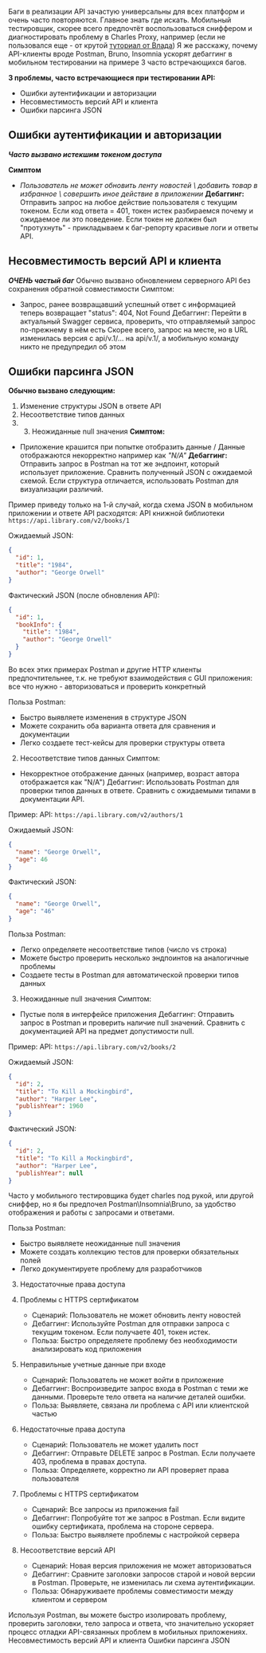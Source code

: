 Баги в реализации API зачастую универсальны для всех платформ и очень часто повторяются.
Главное знать где искать.
Мобильный тестировщик, скорее всего предпочтёт воспользоваться сниффером и диагностировать проблему в Charles Proxy, например (если не пользовался еще - от крутой [туториал от Влада](https://t.me/QAMobileApps/292))
Я же расскажу, почему API-клиенты вроде Postman, Bruno, Insomnia ускорят дебаггинг в мобильном тестировании на примере 3 часто встречающихся багов.

**3 проблемы, часто встречающиеся при тестировании API:**
- Ошибки аутентификации и авторизации
- Несовместимость версий API и клиента 
- Ошибки парсинга JSON

## Ошибки аутентификации и авторизации

***Часто вызвано истекшим токеном доступа***

**Симптом**
- *Пользователь не может обновить ленту новостей \ добавить товар в избранное \ совершить иное действие в приложении*
**Дебаггинг:**
	Отправить запрос на любое действие пользователя с текущим токеном.
	Если код ответа = 401, токен истек
	разбираемся почему и ожидаемое ли это поведение.
	Если токен не должен был "протухнуть" - прикладываем к баг-репорту красивые логи и ответы API.
	
## Несовместимость версий API и клиента

***ОЧЕНЬ частый баг***
Обычно вызвано обновлением серверного API без сохранения обратной совместимости
Симптом:
- Запрос, ранее возвращавший успешный ответ с информацией теперь возвращает "status": 404, Not Found
Дебаггинг:
	Перейти в актуальный Swagger сервиса, проверить, что отправляемый запрос по-прежнему в нём есть
	Скорее всего, запрос на месте, но в URL изменилась версия с api/v.1/... на api/v.1/, а мобильную команду никто не предупредил об этом
## Ошибки парсинга JSON

**Обычно вызвано следующим:**
1. Изменение структуры JSON в ответе API
2. Несоответствие типов данных
3. 3. Неожиданные null значения
**Симптом:**
- Приложение крашится при попытке отобразить данные / Данные отображаются некорректно например как *"N/A"*
**Дебаггинг:**
  Отправить запрос в Postman на тот же эндпоинт, который использует приложение.
  Сравнить полученный JSON с ожидаемой схемой.
  Если структура отличается, использовать Postman для визуализации различий.

Пример приведу только на 1-й случай, когда схема JSON в мобильном приложении и ответе API расходятся:
API книжной библиотеки `https://api.library.com/v2/books/1`

Ожидаемый JSON:
```json
{
  "id": 1,
  "title": "1984",
  "author": "George Orwell"
}
```

Фактический JSON (после обновления API):
```json
{
  "id": 1,
  "bookInfo": {
    "title": "1984",
    "author": "George Orwell"
  }
}
```

Во всех этих примерах Postman и другие HTTP клиенты предпочтительнее, т.к. не требуют взаимодействия с GUI приложения: все что нужно - авторизоваться и проверить конкретный

Польза Postman:
- Быстро выявляете изменения в структуре JSON
- Можете сохранить оба варианта ответа для сравнения и документации
- Легко создаете тест-кейсы для проверки структуры ответа

2. Несоответствие типов данных
Симптом:
- Некорректное отображение данных (например, возраст автора отображается как "N/A")
Дебаггинг:
  Использовать Postman для проверки типов данных в ответе.
  Сравнить с ожидаемыми типами в документации API.

Пример:
API: `https://api.library.com/v2/authors/1`

Ожидаемый JSON:
```json
{
  "name": "George Orwell",
  "age": 46
}
```

Фактический JSON:
```json
{
  "name": "George Orwell",
  "age": "46"
}
```

Польза Postman:
- Легко определяете несоответствие типов (число vs строка)
- Можете быстро проверить несколько эндпоинтов на аналогичные проблемы
- Создаете тесты в Postman для автоматической проверки типов данных

3. Неожиданные null значения
Симптом:
- Пустые поля в интерфейсе приложения
Дебаггинг:
  Отправить запрос в Postman и проверить наличие null значений.
  Сравнить с документацией API на предмет допустимости null.

Пример:
API: `https://api.library.com/v2/books/2`

Ожидаемый JSON:
```json
{
  "id": 2,
  "title": "To Kill a Mockingbird",
  "author": "Harper Lee",
  "publishYear": 1960
}
```

Фактический JSON:
```json
{
  "id": 2,
  "title": "To Kill a Mockingbird",
  "author": "Harper Lee",
  "publishYear": null
}
```

Часто у мобильного тестировщика будет charles под рукой, или другой сниффер, но я бы предпочел Postman\Insomnia\Bruno, за удобство отображения и работы с запросами и ответами.

Польза Postman:
- Быстро выявляете неожиданные null значения
- Можете создать коллекцию тестов для проверки обязательных полей
- Легко документируете проблему для разработчиков

3. Недостаточные права доступа
4. Проблемы с HTTPS сертификатом
   - Сценарий: Пользователь не может обновить ленту новостей
   - Дебаггинг: Используйте Postman для отправки запроса с текущим токеном. Если получаете 401, токен истек.
   - Польза: Быстро определяете проблему без необходимости анализировать код приложения

5. Неправильные учетные данные при входе
   - Сценарий: Пользователь не может войти в приложение
   - Дебаггинг: Воспроизведите запрос входа в Postman с теми же данными. Проверьте тело ответа на наличие деталей ошибки.
   - Польза: Выявляете, связана ли проблема с API или клиентской частью

6. Недостаточные права доступа
   - Сценарий: Пользователь не может удалить пост
   - Дебаггинг: Отправьте DELETE запрос в Postman. Если получаете 403, проблема в правах доступа.
   - Польза: Определяете, корректно ли API проверяет права пользователя

7. Проблемы с HTTPS сертификатом
   - Сценарий: Все запросы из приложения fail
   - Дебаггинг: Попробуйте тот же запрос в Postman. Если видите ошибку сертификата, проблема на стороне сервера.
   - Польза: Быстро выявляете проблемы с настройкой сервера

8. Несоответствие версий API
   - Сценарий: Новая версия приложения не может авторизоваться
   - Дебаггинг: Сравните заголовки запросов старой и новой версии в Postman. Проверьте, не изменилась ли схема аутентификации.
   - Польза: Обнаруживаете проблемы совместимости между клиентом и сервером

Используя Postman, вы можете быстро изолировать проблему, проверить заголовки, тело запроса и ответа, что значительно ускоряет процесс отладки API-связанных проблем в мобильных приложениях.
Несовместимость версий API и клиента 
Ошибки парсинга JSON